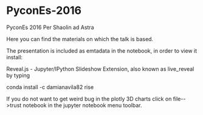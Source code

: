 # PyconEs-2016
PyconEs 2016 Per Shaolin ad Astra

Here you can find the materials on which the talk is based.

The presentation is included as emtadata in the notebook, in order to view it install:

 Reveal.js - Jupyter/IPython Slideshow Extension, also known as live_reveal by typing

conda install -c damianavila82 rise


If you do not want to get weird bug in the plotly 3D charts click on file-->trust notebook in the jupyter notebook menu toolbar.